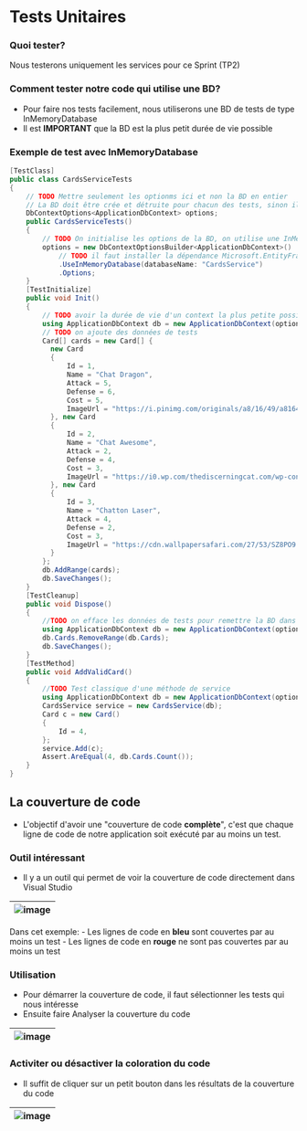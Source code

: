 # Tests Unitaires

### Quoi tester?
Nous testerons uniquement les services pour ce Sprint (TP2)

### Comment tester notre code qui utilise une BD?

- Pour faire nos tests facilement, nous utiliserons une BD de tests de type InMemoryDatabase
- Il est **IMPORTANT** que la BD est la plus petit durée de vie possible

### Exemple de test avec InMemoryDatabase
```csharp
[TestClass]
public class CardsServiceTests
{
    // TODO Mettre seulement les optionms ici et non la BD en entier
    // La BD doit être crée et détruite pour chacun des tests, sinon il y aura des problèmes avec le tracking des éléments
    DbContextOptions<ApplicationDbContext> options;
    public CardsServiceTests()
    {
        // TODO On initialise les options de la BD, on utilise une InMemoryDatabase
        options = new DbContextOptionsBuilder<ApplicationDbContext>()
            // TODO il faut installer la dépendance Microsoft.EntityFrameworkCore.InMemory
            .UseInMemoryDatabase(databaseName: "CardsService")
            .Options;
    }
    [TestInitialize]
    public void Init()
    {
        // TODO avoir la durée de vie d'un context la plus petite possible
        using ApplicationDbContext db = new ApplicationDbContext(options);
        // TODO on ajoute des données de tests
        Card[] cards = new Card[] {
          new Card
          {
              Id = 1,
              Name = "Chat Dragon",
              Attack = 5,
              Defense = 6,
              Cost = 5,
              ImageUrl = "https://i.pinimg.com/originals/a8/16/49/a81649bd4b0f032ce633161c5a076b87.jpg"
          }, new Card
          {
              Id = 2,
              Name = "Chat Awesome",
              Attack = 2,
              Defense = 4,
              Cost = 3,
              ImageUrl = "https://i0.wp.com/thediscerningcat.com/wp-content/uploads/2021/02/tabby-cat-wearing-sunglasses.jpg"
          }, new Card
          {
              Id = 3,
              Name = "Chatton Laser",
              Attack = 4,
              Defense = 2,
              Cost = 3,
              ImageUrl = "https://cdn.wallpapersafari.com/27/53/SZ8PO9.jpg"
          }
        };
        db.AddRange(cards);
        db.SaveChanges();
    }
    [TestCleanup]
    public void Dispose()
    {
        //TODO on efface les données de tests pour remettre la BD dans son état initial
        using ApplicationDbContext db = new ApplicationDbContext(options);
        db.Cards.RemoveRange(db.Cards);
        db.SaveChanges();
    }
    [TestMethod]
    public void AddValidCard()
    {
        //TODO Test classique d'une méthode de service
        using ApplicationDbContext db = new ApplicationDbContext(options);
        CardsService service = new CardsService(db);
        Card c = new Card()
        {
            Id = 4,
        };
        service.Add(c);
        Assert.AreEqual(4, db.Cards.Count());
    }
}
```

## La couverture de code

- L'objectif d'avoir une "couverture de code **complète**", c'est que chaque ligne de code de notre application soit exécuté par au moins un test.

### Outil intéressant
- Il y a un outil qui permet de voir la couverture de code directement dans Visual Studio

| ![image](/img/infos/TestsUnitaires/CouvertureDeCode.png) |
|-|

Dans cet exemple:
    - Les lignes de code en **bleu** sont couvertes par au moins un test
    - Les lignes de code en **rouge** ne sont pas couvertes par au moins un test

### Utilisation
- Pour démarrer la couverture de code, il faut sélectionner les tests qui nous intéresse
- Ensuite faire Analyser la couverture du code

| ![image](/img/infos/TestsUnitaires/OutilCouverture1.png) |
|-|

### Activiter ou désactiver la coloration du code
- Il suffit de cliquer sur un petit bouton dans les résultats de la couverture du code

| ![image](/img/infos/TestsUnitaires/OutilCouverture2.png) |
|-|